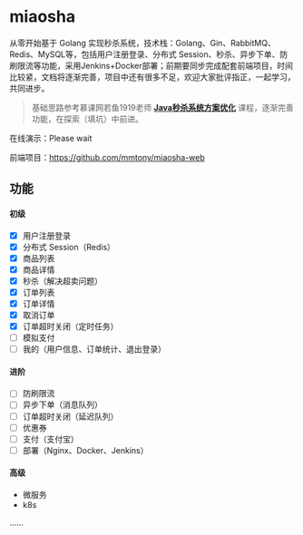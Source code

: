 # miaosha

从零开始基于 Golang 实现秒杀系统，技术栈：Golang、Gin、RabbitMQ、Redis、MySQL等，包括用户注册登录、分布式 Session、秒杀、异步下单、防刷限流等功能，采用Jenkins+Docker部署；前期要同步完成配套前端项目，时间比较紧，文档将逐渐完善，项目中还有很多不足，欢迎大家批评指正，一起学习，共同进步。

> 基础思路参考慕课网若鱼1919老师 **[Java秒杀系统方案优化](https://coding.imooc.com/class/168.html)** 课程，逐渐完善功能，在探索（填坑）中前进。

在线演示：Please wait

前端项目：https://github.com/mmtony/miaosha-web

## 功能

#### 初级

- [x] 用户注册登录
- [x] 分布式 Session（Redis）
- [x] 商品列表
- [x] 商品详情
- [x] 秒杀（解决超卖问题）
- [x] 订单列表
- [x] 订单详情
- [x] 取消订单
- [x] 订单超时关闭（定时任务）
- [ ] 模拟支付
- [ ] 我的（用户信息、订单统计、退出登录）

#### 进阶

- [ ] 防刷限流
- [ ] 异步下单（消息队列）
- [ ] 订单超时关闭（延迟队列）
- [ ] 优惠券
- [ ] 支付（支付宝）
- [ ] 部署（Nginx、Docker、Jenkins）

#### 高级

- 微服务
- k8s

......

